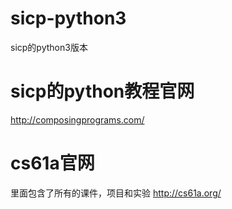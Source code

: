 # sicp-python3
sicp的python3版本

# sicp的python教程官网
http://composingprograms.com/

# cs61a官网
里面包含了所有的课件，项目和实验
http://cs61a.org/
